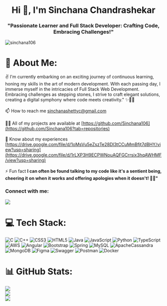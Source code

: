 <h1 align="center">Hi 👋, I'm Sinchana Chandrashekar</h1>
<h3 align="center">"Passionate Learner and Full Stack Developer: Crafting Code, Embracing Challenges!"</h3>

<p align="left"> <img src="https://komarev.com/ghpvc/?username=sinchana106&label=Profile%20views&color=0e75b6&style=flat" alt="sinchana106" /> </p>

# 💫 About Me:
✌️ I'm currently embarking on an exciting journey of continuous learning,
 honing my skills in the art of modern development. With each passing day, I immerse myself in the intricacies of Full Stack Web Development.
 Embracing challenges as stepping stones, I strive to craft elegant solutions,
 creating a digital symphony where code meets creativity." ✨🌟🚀<br>
<br>📫 How to reach me sinchanashettyc@gmail.com<br>
<br>👨‍💻 All of my projects are available at [https://github.com/Sinchana106](https://github.com/Sinchana106?tab=repositories)<br>
<br>📄 Know about my experiences [https://drive.google.com/file/d/1oMsVu5eZszTe28Dl3tCCuMmBfjt7dBHY/view?usp=sharing](https://drive.google.com/file/d/1rLXP3H9ECPWNouAQFGCrrsix3hqAWHMF/view?usp=sharing)<br><br>
⚡ Fun fact **I can often be found talking to my code like it's a sentient being, cheering it on when it works and offering apologies when it doesn't! 🤖💬"**

<h3 align="left">Connect with me:</h3>
 <a href="https://www.linkedin.com/in/sinchana-chandrashekar/"><img src="https://cdn-icons-png.flaticon.com/32/174/174857.png"></a>
</p>

# 💻 Tech Stack:
![C](https://img.shields.io/badge/c-%2300599C.svg?style=for-the-badge&logo=c&logoColor=white) ![C++](https://img.shields.io/badge/c++-%2300599C.svg?style=for-the-badge&logo=c%2B%2B&logoColor=white) ![CSS3](https://img.shields.io/badge/css3-%231572B6.svg?style=for-the-badge&logo=css3&logoColor=white) ![HTML5](https://img.shields.io/badge/html5-%23E34F26.svg?style=for-the-badge&logo=html5&logoColor=white) ![Java](https://img.shields.io/badge/java-%23ED8B00.svg?style=for-the-badge&logo=java&logoColor=white) ![JavaScript](https://img.shields.io/badge/javascript-%23323330.svg?style=for-the-badge&logo=javascript&logoColor=%23F7DF1E) ![Python](https://img.shields.io/badge/python-3670A0?style=for-the-badge&logo=python&logoColor=ffdd54) ![TypeScript](https://img.shields.io/badge/typescript-%23007ACC.svg?style=for-the-badge&logo=typescript&logoColor=white) ![AWS](https://img.shields.io/badge/AWS-%23FF9900.svg?style=for-the-badge&logo=amazon-aws&logoColor=white) ![Angular](https://img.shields.io/badge/angular-%23DD0031.svg?style=for-the-badge&logo=angular&logoColor=white) ![Bootstrap](https://img.shields.io/badge/bootstrap-%23563D7C.svg?style=for-the-badge&logo=bootstrap&logoColor=white) ![Spring](https://img.shields.io/badge/spring-%236DB33F.svg?style=for-the-badge&logo=spring&logoColor=white) ![MySQL](https://img.shields.io/badge/mysql-%2300f.svg?style=for-the-badge&logo=mysql&logoColor=white) ![ApacheCassandra](https://img.shields.io/badge/cassandra-%231287B1.svg?style=for-the-badge&logo=apache-cassandra&logoColor=white) ![MongoDB](https://img.shields.io/badge/MongoDB-%234ea94b.svg?style=for-the-badge&logo=mongodb&logoColor=white) 	![Figma](https://img.shields.io/badge/figma-%23F24E1E.svg?style=for-the-badge&logo=figma&logoColor=white) ![Swagger](https://img.shields.io/badge/-Swagger-%23Clojure?style=for-the-badge&logo=swagger&logoColor=white) ![Postman](https://img.shields.io/badge/Postman-FF6C37?style=for-the-badge&logo=postman&logoColor=white) ![Docker](https://img.shields.io/badge/docker-%230db7ed.svg?style=for-the-badge&logo=docker&logoColor=white)
# 📊 GitHub Stats:
![](https://github-readme-stats.vercel.app/api?username=Sinchana106&theme=dark&hide_border=false&include_all_commits=false&count_private=false)<br/>
![](https://github-readme-streak-stats.herokuapp.com/?user=Sinchana106&theme=dark&hide_border=false)<br/>
![](https://github-readme-stats.vercel.app/api/top-langs/?username=Sinchana106&theme=dark&hide_border=false&include_all_commits=false&count_private=false&layout=compact)


